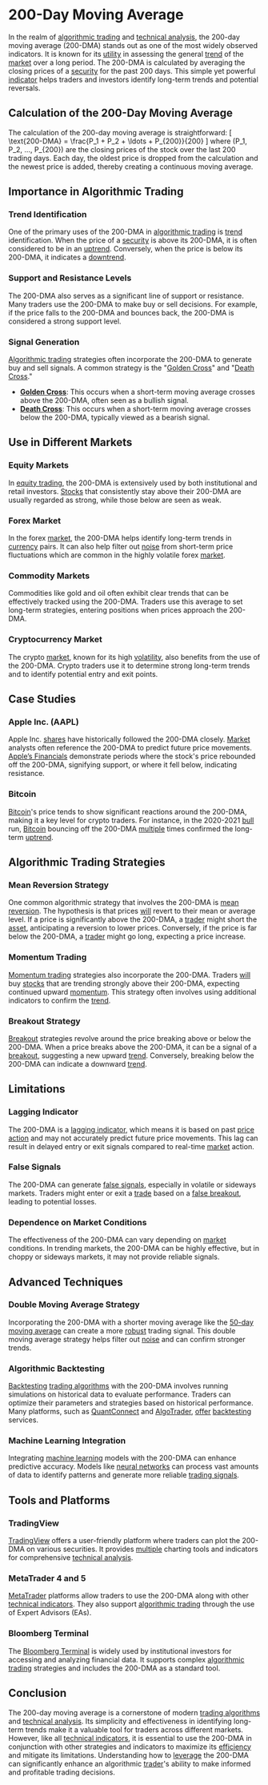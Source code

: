 # 200-Day Moving Average

In the realm of [algorithmic trading](../a/algorithmic_trading.md) and [technical analysis](../t/technical_analysis.md), the 200-day moving average (200-DMA) stands out as one of the most widely observed indicators. It is known for its [utility](../u/utility.md) in assessing the general [trend](../t/trend.md) of the [market](../m/market.md) over a long period. The 200-DMA is calculated by averaging the closing prices of a [security](../s/security.md) for the past 200 days. This simple yet powerful [indicator](../i/indicator.md) helps traders and investors identify long-term trends and potential reversals.

## Calculation of the 200-Day Moving Average

The calculation of the 200-day moving average is straightforward:
\[
\text{200-DMA} = \frac{P_1 + P_2 + \ldots + P_{200}}{200}
\]
where \(P_1, P_2, ..., P_{200}\) are the closing prices of the stock over the last 200 trading days. Each day, the oldest price is dropped from the calculation and the newest price is added, thereby creating a continuous moving average.

## Importance in Algorithmic Trading

### Trend Identification
One of the primary uses of the 200-DMA in [algorithmic trading](../a/algorithmic_trading.md) is [trend](../t/trend.md) identification. When the price of a [security](../s/security.md) is above its 200-DMA, it is often considered to be in an [uptrend](../u/uptrend.md). Conversely, when the price is below its 200-DMA, it indicates a [downtrend](../d/downtrend.md). 

### Support and Resistance Levels
The 200-DMA also serves as a significant line of support or resistance. Many traders use the 200-DMA to make buy or sell decisions. For example, if the price falls to the 200-DMA and bounces back, the 200-DMA is considered a strong support level. 

### Signal Generation
[Algorithmic trading](../a/algorithmic_trading.md) strategies often incorporate the 200-DMA to generate buy and sell signals. A common strategy is the "[Golden Cross](../g/golden_cross.md)" and "[Death Cross](../d/death_cross.md)." 
- **[Golden Cross](../g/golden_cross.md)**: This occurs when a short-term moving average crosses above the 200-DMA, often seen as a bullish signal.
- **[Death Cross](../d/death_cross.md)**: This occurs when a short-term moving average crosses below the 200-DMA, typically viewed as a bearish signal.

## Use in Different Markets

### Equity Markets
In [equity trading](../e/equity_trading.md), the 200-DMA is extensively used by both institutional and retail investors. [Stocks](../s/stock.md) that consistently stay above their 200-DMA are usually regarded as strong, while those below are seen as weak.

### Forex Market
In the forex [market](../m/market.md), the 200-DMA helps identify long-term trends in [currency](../c/currency.md) pairs. It can also help filter out [noise](../n/noise.md) from short-term price fluctuations which are common in the highly volatile forex [market](../m/market.md).

### Commodity Markets
Commodities like gold and oil often exhibit clear trends that can be effectively tracked using the 200-DMA. Traders use this average to set long-term strategies, entering positions when prices approach the 200-DMA.

### Cryptocurrency Market
The crypto [market](../m/market.md), known for its high [volatility](../v/volatility.md), also benefits from the use of the 200-DMA. Crypto traders use it to determine strong long-term trends and to identify potential entry and exit points.

## Case Studies

### Apple Inc. (AAPL)
Apple Inc. [shares](../s/shares.md) have historically followed the 200-DMA closely. [Market](../m/market.md) analysts often reference the 200-DMA to predict future price movements. [Apple’s Financials](https://investor.apple.com/investor-relations/default.aspx) demonstrate periods where the stock's price rebounded off the 200-DMA, signifying support, or where it fell below, indicating resistance.

### Bitcoin
[Bitcoin](../b/bitcoin.md)'s price tends to show significant reactions around the 200-DMA, making it a key level for crypto traders. For instance, in the 2020-2021 [bull](../b/bull.md) run, [Bitcoin](../b/bitcoin.md) bouncing off the 200-DMA [multiple](../m/multiple.md) times confirmed the long-term [uptrend](../u/uptrend.md).

## Algorithmic Trading Strategies

### Mean Reversion Strategy
One common algorithmic strategy that involves the 200-DMA is [mean reversion](../m/mean_reversion.md). The hypothesis is that prices [will](../w/will.md) revert to their mean or average level. If a price is significantly above the 200-DMA, a [trader](../t/trader.md) might short the [asset](../a/asset.md), anticipating a reversion to lower prices. Conversely, if the price is far below the 200-DMA, a [trader](../t/trader.md) might go long, expecting a price increase.

### Momentum Trading
[Momentum trading](../m/momentum_trading.md) strategies also incorporate the 200-DMA. Traders [will](../w/will.md) buy [stocks](../s/stock.md) that are trending strongly above their 200-DMA, expecting continued upward [momentum](../m/momentum.md). This strategy often involves using additional indicators to confirm the [trend](../t/trend.md).

### Breakout Strategy
[Breakout](../b/breakout.md) strategies revolve around the price breaking above or below the 200-DMA. When a price breaks above the 200-DMA, it can be a signal of a [breakout](../b/breakout.md), suggesting a new upward [trend](../t/trend.md). Conversely, breaking below the 200-DMA can indicate a downward [trend](../t/trend.md).

## Limitations

### Lagging Indicator
The 200-DMA is a [lagging indicator](../l/lagging_indicator.md), which means it is based on past [price action](../p/price_action.md) and may not accurately predict future price movements. This lag can result in delayed entry or exit signals compared to real-time [market](../m/market.md) action.

### False Signals
The 200-DMA can generate [false signals](../f/false_signals_in_trading.md), especially in volatile or sideways markets. Traders might enter or exit a [trade](../t/trade.md) based on a [false breakout](../f/false_breakout.md), leading to potential losses.

### Dependence on Market Conditions
The effectiveness of the 200-DMA can vary depending on [market](../m/market.md) conditions. In trending markets, the 200-DMA can be highly effective, but in choppy or sideways markets, it may not provide reliable signals.

## Advanced Techniques

### Double Moving Average Strategy
Incorporating the 200-DMA with a shorter moving average like the [50-day moving average](../1/50-day_moving_average.md) can create a more [robust](../r/robust.md) trading signal. This double moving average strategy helps filter out [noise](../n/noise.md) and can confirm stronger trends.

### Algorithmic Backtesting
[Backtesting](../b/backtesting.md) [trading algorithms](../t/trading_algorithms.md) with the 200-DMA involves running simulations on historical data to evaluate performance. Traders can optimize their parameters and strategies based on historical performance. Many platforms, such as [QuantConnect](https://www.quantconnect.com/) and [AlgoTrader](https://www.algotrader.com/), [offer](../o/offer.md) [backtesting](../b/backtesting.md) services.

### Machine Learning Integration
Integrating [machine learning](../m/machine_learning.md) models with the 200-DMA can enhance predictive accuracy. Models like [neural networks](../n/neural_networks_in_trading.md) can process vast amounts of data to identify patterns and generate more reliable [trading signals](../t/trading_signals.md).

## Tools and Platforms

### TradingView
[TradingView](https://www.tradingview.com/) offers a user-friendly platform where traders can plot the 200-DMA on various securities. It provides [multiple](../m/multiple.md) charting tools and indicators for comprehensive [technical analysis](../t/technical_analysis.md).

### MetaTrader 4 and 5
[MetaTrader](https://www.metatrader4.com/en) platforms allow traders to use the 200-DMA along with other [technical indicators](../t/technical_indicators.md). They also support [algorithmic trading](../a/algorithmic_trading.md) through the use of Expert Advisors (EAs).

### Bloomberg Terminal
The [Bloomberg Terminal](https://www.bloomberg.com/professional/solution/bloomberg-terminal/) is widely used by institutional investors for accessing and analyzing financial data. It supports complex [algorithmic trading](../a/algorithmic_trading.md) strategies and includes the 200-DMA as a standard tool.

## Conclusion

The 200-day moving average is a cornerstone of modern [trading algorithms](../t/trading_algorithms.md) and [technical analysis](../t/technical_analysis.md). Its simplicity and effectiveness in identifying long-term trends make it a valuable tool for traders across different markets. However, like all [technical indicators](../t/technical_indicators.md), it is essential to use the 200-DMA in conjunction with other strategies and indicators to maximize its [efficiency](../e/efficiency.md) and mitigate its limitations. Understanding how to [leverage](../l/leverage.md) the 200-DMA can significantly enhance an algorithmic [trader](../t/trader.md)'s ability to make informed and profitable trading decisions.